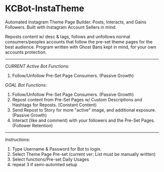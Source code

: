 # KCBot-InstaTheme
Automated Instagram Theme Page Builder. Posts, Interacts, and Gains Followers. Built with Instagram Account Sellers in mind.

Reposts content w/ desc & tags, follows and unfollows normal consumers/peoples accounts that follow the pre-set theme pages for the best audience.
Program written with Ghost Bans kept in mind, for your own accounts protection.

_________________________________________________________________________

*CURRENT Active Bot Functions:*
1) Follow/Unfollow Pre-Set Page Consumers. (Passive Growth)

*GOAL Bot Functions:*
1) Follow/Unfollow Pre-Set Page Consumers. (Passive Growth)
2) Repost content from Pre-Set Pages w/ Custom Descriptions and Hashtags for Reposts. (Constant Content)
3) Send Repost to Story for more "active" image, and additional exposure. (Passive Growth)
4) Interact (like and comment) with your followers and the Pre-Set Pages. (Follower Retention)

_________________________________________________________________________

*Instructions:*
1) Type Username & Password for Bot to login.
2) Select Theme Page Pre-set (current ver: List must be manually written)
3) Select functions/Pre-set Daily Usages
4) repeat 3 if semi-automted setup
